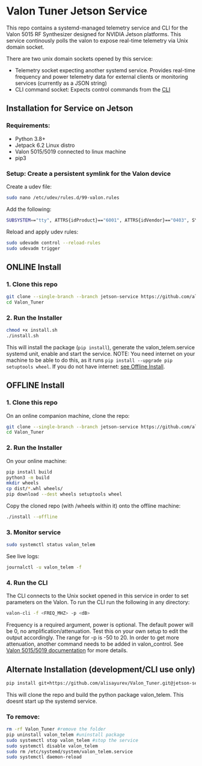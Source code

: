 # Valon Tuner Jetson Service
This repo contains a systemd-managed telemetry service and CLI for the Valon 5015 RF Synthesizer designed 
for NVIDIA Jetson platforms. This service continously polls the valon to expose real-time telemetry via Unix domain socket.

There are two unix domain sockets opened by this service:
- Telemetry socket expecting another systemd service. Provides real-time frequency and power telemetry data for external clients or monitoring services (currently as a JSON string)
- CLI command socket: Expects control commands from the [CLI](#4-run-the-cli)

## Installation for Service on Jetson

### Requirements:
- Python 3.8+
- Jetpack 6.2 Linux distro
- Valon 5015/5019 connected to linux machine
- pip3

### Setup: Create a persistent symlink for the Valon device
Create a udev file:
```bash
sudo nano /etc/udev/rules.d/99-valon.rules
```
Add the following:
```bash
SUBSYSTEM=="tty", ATTRS{idProduct}=="6001", ATTRS{idVendor}=="0403", SYMLINK+="valon5015"
```
Reload and apply udev rules:
```bash
sudo udevadm control --reload-rules
sudo udevadm trigger
```

## ONLINE Install

### 1. Clone this repo
```bash
git clone --single-branch --branch jetson-service https://github.com/alisayurev/Valon_Tuner.git
cd Valon_Tuner
```

### 2. Run the Installer
```bash
chmod +x install.sh
./install.sh
```
This will install the package (`pip install`), generate the
valon_telem.service systemd unit, enable and start the service. NOTE: You need internet on your 
machine to be able to do this, as it runs `pip install --upgrade pip setuptools wheel`.
If you do not have internet: [see Offline Install](#offline-install).

## OFFLINE Install 

### 1. Clone this repo
On an online companion machine, clone the repo:
```bash
git clone --single-branch --branch jetson-service https://github.com/alisayurev/Valon_Tuner.git
cd Valon_Tuner
```

### 2. Run the Installer
On your online machine:
```bash
pip install build
python3 -m build 
mkdir wheels 
cp dist/*.whl wheels/
pip download --dest wheels setuptools wheel
```
Copy the cloned repo (with /wheels within it) onto the offline machine:
```bash
./install --offline
```

### 3. Monitor service
```bash
sudo systemctl status valon_telem
```
See live logs:
```bash
journalctl -u valon_telem -f
```

### 4. Run the CLI
The CLI connects to the Unix socket opened in this service in order to set
parameters on the Valon. To run the CLI run the following in any directory:
```bash
valon-cli -f <FREQ_MHZ> -p <dB>
```
Frequency is a required argument, power is optional. The default power will be 0,
no amplification/attenuation. Test this on your own setup to edit the output accordingly. 
The range for -p is -50 to 20. In order to get more attenuation, another command needs to be added in valon_control. 
See [Valon 5015/5019 documentation](https://www.valonrf.com/5015-customer-downloads.html) for more details.

## Alternate Installation (development/CLI use only)
```bash
pip install git+https://github.com/alisayurev/Valon_Tuner.git@jetson-service
```
This will clone the repo and build the python package valon_telem. This doesnt start up the systemd service. 

### To remove: 

```bash
rm -rf Valon_Tuner #remove the folder
pip uninstall valon_telem #uninstall package
sudo systemctl stop valon_telem #stop the service
sudo systemctl disable valon_telem
sudo rm /etc/systemd/system/valon_telem.service
sudo systemctl daemon-reload
```